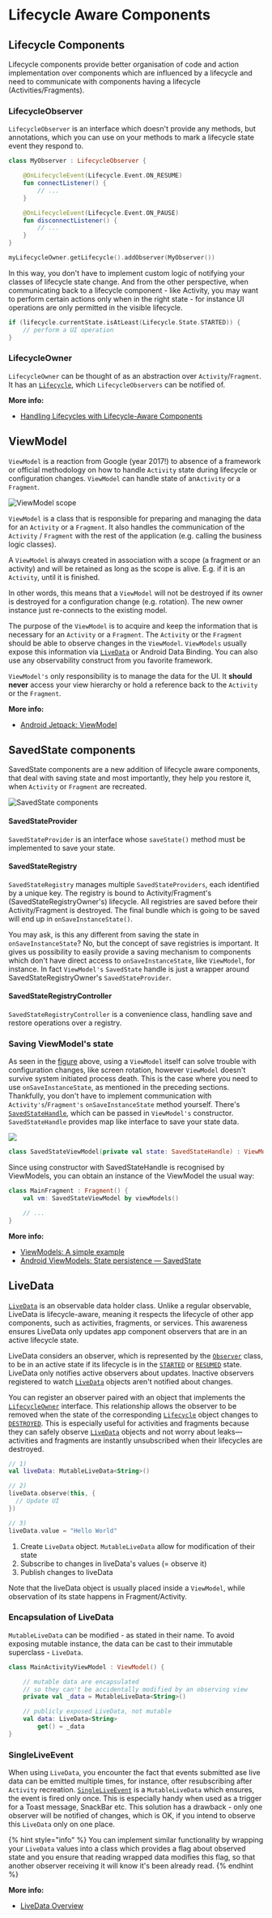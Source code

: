 # Lifecycle Aware Components

## Lifecycle Components

Lifecycle components provide better organisation of code and action implementation over components which are influenced by a lifecycle and need to communicate with components having a lifecycle \(Activities/Fragments\).

### LifecycleObserver

`LifecycleObserver` is an interface which doesn't provide any methods, but annotations, which you can use on your methods to mark a lifecycle state event they respond to.

```kotlin
class MyObserver : LifecycleObserver {

    @OnLifecycleEvent(Lifecycle.Event.ON_RESUME)
    fun connectListener() {
        // ...
    }

    @OnLifecycleEvent(Lifecycle.Event.ON_PAUSE)
    fun disconnectListener() {
        // ...
    }
}

myLifecycleOwner.getLifecycle().addObserver(MyObserver())
```

In this way, you don't have to implement custom logic of notifying your classes of lifecycle state change. And from the other perspective, when communicating back to a lifecycle component - like Activity, you may want to perform certain actions only when in the right state - for instance UI operations are only permitted in the visible lifecycle.

```kotlin
if (lifecycle.currentState.isAtLeast(Lifecycle.State.STARTED)) {
    // perform a UI operation
}
```

### LifecycleOwner

`LifecycleOwner` can be thought of as an abstraction over `Activity`/`Fragment`. It has an [`Lifecycle`](https://developer.android.com/reference/androidx/lifecycle/Lifecycle), which `LifecycleObservers` can be notified of.

**More info:**

* [Handling Lifecycles with Lifecycle-Aware Components](https://developer.android.com/topic/libraries/architecture/lifecycle)

## ViewModel

`ViewModel` is a reaction from Google \(year 2017!\) to absence of a framework or official methodology on how to handle `Activity` state during lifecycle or configuration changes. `ViewModel` can handle state of an`Activity` or a `Fragment`.

![ViewModel scope](../.gitbook/assets/4-viewmodel.png)

`ViewModel` is a class that is responsible for preparing and managing the data for an `Activity` or a `Fragment`. It also handles the communication of the `Activity` / `Fragment` with the rest of the application \(e.g. calling the business logic classes\).

A `ViewModel` is always created in association with a scope \(a fragment or an activity\) and will be retained as long as the scope is alive. E.g. if it is an `Activity`, until it is finished.

In other words, this means that a `ViewModel` will not be destroyed if its owner is destroyed for a configuration change \(e.g. rotation\). The new owner instance just re-connects to the existing model.

The purpose of the `ViewModel` is to acquire and keep the information that is necessary for an `Activity` or a `Fragment`. The `Activity` or the `Fragment` should be able to observe changes in the `ViewModel`. `ViewModels` usually expose this information via [`LiveData`](https://developer.android.com/reference/androidx/lifecycle/LiveData) or Android Data Binding. You can also use any observability construct from you favorite framework.

`ViewModel's` only responsibility is to manage the data for the UI. It **should never** access your view hierarchy or hold a reference back to the `Activity` or the `Fragment`.

**More info:**

* [Android Jetpack: ViewModel](https://www.youtube.com/watch?v=5qlIPTDE274&ab_channel=AndroidDevelopers)

## SavedState components

SavedState components are a new addition of lifecycle aware components, that deal with saving state and most importantly,  they help you restore it, when `Activity` or `Fragment` are recreated.

![SavedState components](../.gitbook/assets/save-state.png)

#### SavedStateProvider

`SavedStateProvider` is an interface whose `saveState()` method must be implemented to save your state.

#### SavedStateRegistry

`SavedStateRegistry` manages multiple `SavedStateProviders`, each identified by a unique key. The registry is bound to Activity/Fragment's \(SavedStateRegistryOwner's\) lifecycle. All registries are saved before their Activity/Fragment is destroyed. The final bundle which is going to be saved will end up in `onSaveInstanceState()`.

You may ask, is this any different from saving the state in `onSaveInstanceState`? No, but the concept of save registries is important. It gives us possibility to easily provide a saving mechanism to components which don't have direct access to `onSaveInstanceState`, like `ViewModel`, for instance. In fact `ViewModel's` `SavedState` handle is just a wrapper around SavedStateRegistryOwner's `SavedStateProvider`.

#### SavedStateRegistryController

`SavedStateRegistryController` is a convenience class, handling save and restore operations over a registry.

### Saving ViewModel's state

As seen in the [figure](surviving-inside-a-lifecycle.md#viewmodel) above, using a `ViewModel` itself can solve trouble with configuration changes, like screen rotation, however `ViewModel` doesn't survive system initiated process death. This is the case where you need to use `onSaveInstanceState`, as mentioned in the preceding sections. Thankfully, you don't have to implement communication with `Activity's`/`Fragment's` `onSaveInstanceState` method yourself. There's [`SavedStateHandle`](https://developer.android.com/reference/androidx/lifecycle/SavedStateHandle), which can be passed in `ViewModel's` constructor. `SavedStateHandle` provides map like interface to save your state data.

![](../.gitbook/assets/savestatehandle.png)

```kotlin
class SavedStateViewModel(private val state: SavedStateHandle) : ViewModel() { ... }
```

Since using constructor with SavedStateHandle is recognised by ViewModels, you can obtain an instance of the ViewModel the usual way:

```kotlin
class MainFragment : Fragment() {
    val vm: SavedStateViewModel by viewModels()

    // ...
}
```

**More info:**

* [ViewModels: A simple example](https://medium.com/google-developers/viewmodels-a-simple-example-ed5ac416317e)
* [Android ViewModels: State persistence — SavedState](https://proandroiddev.com/viewmodels-state-persistence-savedstate-54d015acad82)

## LiveData

[`LiveData`](https://developer.android.com/reference/androidx/lifecycle/LiveData) is an observable data holder class. Unlike a regular observable, LiveData is lifecycle-aware, meaning it respects the lifecycle of other app components, such as activities, fragments, or services. This awareness ensures LiveData only updates app component observers that are in an active lifecycle state.

LiveData considers an observer, which is represented by the [`Observer`](https://developer.android.com/reference/androidx/lifecycle/Observer) class, to be in an active state if its lifecycle is in the [`STARTED`](https://developer.android.com/reference/androidx/lifecycle/Lifecycle.State#STARTED) or [`RESUMED`](https://developer.android.com/reference/androidx/lifecycle/Lifecycle.State#RESUMED) state. LiveData only notifies active observers about updates. Inactive observers registered to watch [`LiveData`](https://developer.android.com/reference/androidx/lifecycle/LiveData) objects aren't notified about changes.

You can register an observer paired with an object that implements the [`LifecycleOwner`](https://developer.android.com/reference/androidx/lifecycle/LifecycleOwner) interface. This relationship allows the observer to be removed when the state of the corresponding [`Lifecycle`](https://developer.android.com/reference/androidx/lifecycle/Lifecycle) object changes to [`DESTROYED`](https://developer.android.com/reference/androidx/lifecycle/Lifecycle.State#DESTROYED). This is especially useful for activities and fragments because they can safely observe [`LiveData`](https://developer.android.com/reference/androidx/lifecycle/LiveData) objects and not worry about leaks—activities and fragments are instantly unsubscribed when their lifecycles are destroyed.

```kotlin
// 1)
val liveData: MutableLiveData<String>()

// 2)
liveData.observe(this, { 
  // Update UI  
})

// 3)
liveData.value = "Hello World"
```

1. Create `LiveData` object. `MutableLiveData` allow for modification of their state
2. Subscribe to changes in liveData's values \(= observe it\)
3. Publish changes to liveData

Note that the liveData object is usually placed inside a `ViewModel`, while observation of its state happens in Fragment/Activity.

### Encapsulation of LiveData

`MutableLiveData` can be modified - as stated in their name. To avoid exposing mutable instance, the data can be cast to their immutable superclass - `LiveData`.

```kotlin
class MainActivityViewModel : ViewModel() {

    // mutable data are encapsulated
    // so they can't be accidentally modified by an observing view
    private val _data = MutableLiveData<String>()

    // publicly exposed LiveData, not mutable
    val data: LiveData<String>
        get() = _data
}
```

### SingleLiveEvent

When using `LiveData`, you encounter the fact that events submitted ase live data can be emitted multiple times, for instance, ofter resubscribing after `Activity` recreation. [`SingleLiveEvent`](https://github.com/android/architecture-samples/blob/dev-todo-mvvm-live/todoapp/app/src/main/java/com/example/android/architecture/blueprints/todoapp/SingleLiveEvent.java) is a `MutableLiveData` which ensures, the event is fired only once. This is especially handy when used as a trigger for a Toast message, SnackBar etc. This solution has a drawback - only one observer will be notified of changes, which is OK, if you intend to observe this `LiveData` only on one place.

{% hint style="info" %}
You can implement similar functionality by wrapping your `LiveData` values into a class which provides a flag about observed state and you ensure that reading wrapped data modifies this flag, so that another observer receiving it will know it's been already read.
{% endhint %}

**More info:**

* [LiveData Overview](https://developer.android.com/topic/libraries/architecture/livedata)

